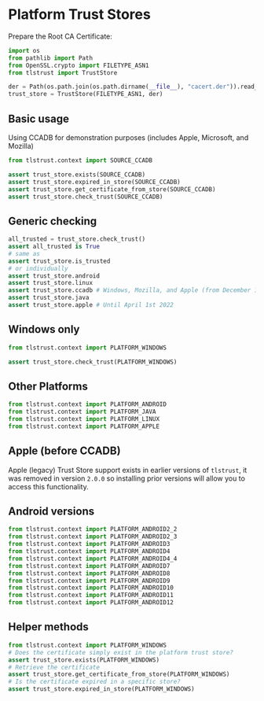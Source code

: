 # Platform Trust Stores

Prepare the Root CA Certificate:

```py
import os
from pathlib import Path
from OpenSSL.crypto import FILETYPE_ASN1
from tlstrust import TrustStore

der = Path(os.path.join(os.path.dirname(__file__), "cacert.der")).read_bytes()
trust_store = TrustStore(FILETYPE_ASN1, der)
```

## Basic usage

Using CCADB for demonstration purposes (includes Apple, Microsoft, and Mozilla)

```py
from tlstrust.context import SOURCE_CCADB

assert trust_store.exists(SOURCE_CCADB)
assert trust_store.expired_in_store(SOURCE_CCADB)
assert trust_store.get_certificate_from_store(SOURCE_CCADB)
assert trust_store.check_trust(SOURCE_CCADB)
```

## Generic checking

```py
all_trusted = trust_store.check_trust()
assert all_trusted is True
# same as
assert trust_store.is_trusted
# or individually
assert trust_store.android
assert trust_store.linux
assert trust_store.ccadb # Windows, Mozilla, and Apple (from December 1st 2021)
assert trust_store.java
assert trust_store.apple # Until April 1st 2022
```

## Windows only

```py
from tlstrust.context import PLATFORM_WINDOWS

assert trust_store.check_trust(PLATFORM_WINDOWS)
```

## Other Platforms

```py
from tlstrust.context import PLATFORM_ANDROID
from tlstrust.context import PLATFORM_JAVA
from tlstrust.context import PLATFORM_LINUX
from tlstrust.context import PLATFORM_APPLE
```

## Apple (before CCADB)

Apple (legacy) Trust Store support exists in earlier versions of `tlstrust`, it was removed in version `2.0.0` so installing prior versions will allow you to access this functionality.

## Android versions

```py
from tlstrust.context import PLATFORM_ANDROID2_2
from tlstrust.context import PLATFORM_ANDROID2_3
from tlstrust.context import PLATFORM_ANDROID3
from tlstrust.context import PLATFORM_ANDROID4
from tlstrust.context import PLATFORM_ANDROID4_4
from tlstrust.context import PLATFORM_ANDROID7
from tlstrust.context import PLATFORM_ANDROID8
from tlstrust.context import PLATFORM_ANDROID9
from tlstrust.context import PLATFORM_ANDROID10
from tlstrust.context import PLATFORM_ANDROID11
from tlstrust.context import PLATFORM_ANDROID12
```

## Helper methods

```py
from tlstrust.context import PLATFORM_WINDOWS
# Does the certificate simply exist in the platform trust store?
assert trust_store.exists(PLATFORM_WINDOWS)
# Retrieve the certificate
assert trust_store.get_certificate_from_store(PLATFORM_WINDOWS)
# Is the certificate expired in a specific store?
assert trust_store.expired_in_store(PLATFORM_WINDOWS)
```
